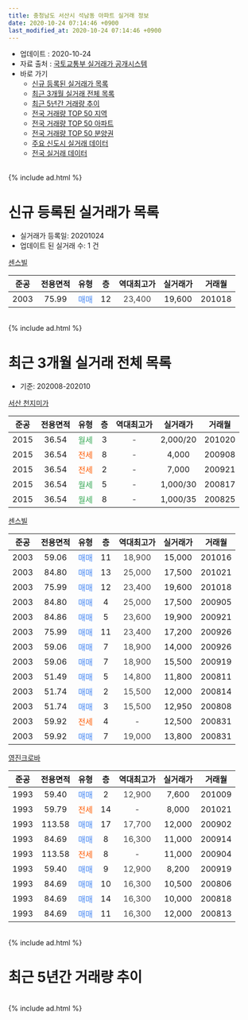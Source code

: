 ```yaml
---
title: 충청남도 서산시 석남동 아파트 실거래 정보
date: 2020-10-24 07:14:46 +0900
last_modified_at: 2020-10-24 07:14:46 +0900
---
```


* 업데이트 : 2020-10-24
* 자료 출처 : [국토교통부 실거래가 공개시스템](http://rt.molit.go.kr)
* 바로 가기
    * [신규 등록된 실거래가 목록](#신규-등록된-실거래가-목록)
    * [최근 3개월 실거래 전체 목록](#최근-3개월-실거래-전체-목록)
    * [최근 5년간 거래량 추이](#최근-5년간-거래량-추이)
    * [전국 거래량 TOP 50 지역](https://inasie.github.io/apt-trade-info/최근-3개월-전국에서-가장-거래가-많이-발생한-지역)
    * [전국 거래량 TOP 50 아파트](https://inasie.github.io/apt-trade-info/최근-3개월-전국에서-가장-거래가-많이-발생한-아파트)
    * [전국 거래량 TOP 50 분양권](https://inasie.github.io/apt-trade-info/최근-3개월-전국에서-가장-거래가-많이-발생한-분양권)
    * [주요 신도시 실거래 데이터](https://inasie.github.io/apt-trade-info/주요-신도시)
    * [전국 실거래 데이터](https://inasie.github.io/apt-trade-info/전국)
<br>
{% include ad.html %}
<br>

# 신규 등록된 실거래가 목록
* 실거래가 등록일: 20201024
* 업데이트 된 실거래 수: 1 건


[센스빌](https://search.naver.com/search.naver?query=%EC%B6%A9%EC%B2%AD%EB%82%A8%EB%8F%84+%EC%84%9C%EC%82%B0%EC%8B%9C+%EC%84%9D%EB%82%A8%EB%8F%99+%EC%84%BC%EC%8A%A4%EB%B9%8C)

|준공|전용면적|유형|층|역대최고가|실거래가|거래월|
|:---:|:---:|:---:|:---:|:---:|:---:|:---:|
|2003|75.99|<span style="color:#4285f3">매매</span>|12|<span style="color:#444444">23,400</span>|19,600|201018|


<br>
{% include ad.html %}
<br>

# 최근 3개월 실거래 전체 목록
* 기준: 202008-202010


[서산 천지미가](https://search.naver.com/search.naver?query=%EC%B6%A9%EC%B2%AD%EB%82%A8%EB%8F%84+%EC%84%9C%EC%82%B0%EC%8B%9C+%EC%84%9D%EB%82%A8%EB%8F%99+%EC%84%9C%EC%82%B0+%EC%B2%9C%EC%A7%80%EB%AF%B8%EA%B0%80)

|준공|전용면적|유형|층|역대최고가|실거래가|거래월|
|:---:|:---:|:---:|:---:|:---:|:---:|:---:|
|2015|36.54|<span style="color:#34a853">월세</span>|3|<span style="color:#444444">-</span>|2,000/20|201020|
|2015|36.54|<span style="color:#ff5a00">전세</span>|8|<span style="color:#444444">-</span>|4,000|200908|
|2015|36.54|<span style="color:#ff5a00">전세</span>|2|<span style="color:#444444">-</span>|7,000|200921|
|2015|36.54|<span style="color:#34a853">월세</span>|5|<span style="color:#444444">-</span>|1,000/30|200817|
|2015|36.54|<span style="color:#34a853">월세</span>|8|<span style="color:#444444">-</span>|1,000/35|200825|

[센스빌](https://search.naver.com/search.naver?query=%EC%B6%A9%EC%B2%AD%EB%82%A8%EB%8F%84+%EC%84%9C%EC%82%B0%EC%8B%9C+%EC%84%9D%EB%82%A8%EB%8F%99+%EC%84%BC%EC%8A%A4%EB%B9%8C)

|준공|전용면적|유형|층|역대최고가|실거래가|거래월|
|:---:|:---:|:---:|:---:|:---:|:---:|:---:|
|2003|59.06|<span style="color:#4285f3">매매</span>|11|<span style="color:#444444">18,900</span>|15,000|201016|
|2003|84.80|<span style="color:#4285f3">매매</span>|13|<span style="color:#444444">25,000</span>|17,500|201021|
|2003|75.99|<span style="color:#4285f3">매매</span>|12|<span style="color:#444444">23,400</span>|19,600|201018|
|2003|84.80|<span style="color:#4285f3">매매</span>|4|<span style="color:#444444">25,000</span>|17,500|200905|
|2003|84.86|<span style="color:#4285f3">매매</span>|5|<span style="color:#444444">23,600</span>|19,900|200921|
|2003|75.99|<span style="color:#4285f3">매매</span>|11|<span style="color:#444444">23,400</span>|17,200|200926|
|2003|59.06|<span style="color:#4285f3">매매</span>|7|<span style="color:#444444">18,900</span>|14,000|200926|
|2003|59.06|<span style="color:#4285f3">매매</span>|7|<span style="color:#444444">18,900</span>|15,500|200919|
|2003|51.49|<span style="color:#4285f3">매매</span>|5|<span style="color:#444444">14,800</span>|11,800|200811|
|2003|51.74|<span style="color:#4285f3">매매</span>|2|<span style="color:#444444">15,500</span>|12,000|200814|
|2003|51.74|<span style="color:#4285f3">매매</span>|3|<span style="color:#444444">15,500</span>|12,950|200808|
|2003|59.92|<span style="color:#ff5a00">전세</span>|4|<span style="color:#444444">-</span>|12,500|200831|
|2003|59.92|<span style="color:#4285f3">매매</span>|7|<span style="color:#444444">19,000</span>|13,800|200831|

[영진크로바](https://search.naver.com/search.naver?query=%EC%B6%A9%EC%B2%AD%EB%82%A8%EB%8F%84+%EC%84%9C%EC%82%B0%EC%8B%9C+%EC%84%9D%EB%82%A8%EB%8F%99+%EC%98%81%EC%A7%84%ED%81%AC%EB%A1%9C%EB%B0%94)

|준공|전용면적|유형|층|역대최고가|실거래가|거래월|
|:---:|:---:|:---:|:---:|:---:|:---:|:---:|
|1993|59.40|<span style="color:#4285f3">매매</span>|2|<span style="color:#444444">12,900</span>|7,600|201009|
|1993|59.79|<span style="color:#ff5a00">전세</span>|14|<span style="color:#444444">-</span>|8,000|201021|
|1993|113.58|<span style="color:#4285f3">매매</span>|17|<span style="color:#444444">17,700</span>|12,000|200902|
|1993|84.69|<span style="color:#4285f3">매매</span>|8|<span style="color:#444444">16,300</span>|11,000|200914|
|1993|113.58|<span style="color:#ff5a00">전세</span>|8|<span style="color:#444444">-</span>|11,000|200904|
|1993|59.40|<span style="color:#4285f3">매매</span>|9|<span style="color:#444444">12,900</span>|8,200|200919|
|1993|84.69|<span style="color:#4285f3">매매</span>|10|<span style="color:#444444">16,300</span>|10,500|200806|
|1993|84.69|<span style="color:#4285f3">매매</span>|14|<span style="color:#444444">16,300</span>|10,000|200818|
|1993|84.69|<span style="color:#4285f3">매매</span>|11|<span style="color:#444444">16,300</span>|12,000|200813|


<br>
{% include ad.html %}
<br>

# 최근 5년간 거래량 추이


<div style="width:100%;">
    <canvas id="deal_progress" height="200"></canvas>
</div>

<script>
new Chart(document.getElementById("deal_progress"), {
    type: 'line',
    data: {
        labels: ['201510','201511','201512','201601','201602','201603','201604','201605','201606','201607','201608','201609','201610','201611','201612','201701','201702','201703','201704','201705','201706','201707','201708','201709','201710','201711','201712','201801','201802','201803','201804','201805','201806','201807','201808','201809','201810','201811','201812','201901','201902','201903','201904','201905','201906','201907','201908','201909','201910','201911','201912','202001','202002','202003','202004','202005','202006','202007','202008','202009','202010'],
        datasets: [{
            label: '매매',
            pointRadius: 1,
            data: [20, 22, 12, 21, 9, 6, 9, 11, 15, 13, 9, 13, 12, 11, 10, 5, 15, 12, 5, 11, 15, 11, 8, 9, 6, 5, 4, 9, 5, 8, 13, 14, 8, 4, 3, 3, 10, 7, 3, 6, 8, 9, 8, 8, 10, 8, 9, 5, 4, 6, 8, 3, 8, 6, 4, 5, 10, 15, 7, 8, 4],
            borderColor: "rgba(255, 201, 14, 1)",
            backgroundColor: "rgba(255, 201, 14, 0.5)",
            fill: false,
            lineTension: 0
        },{
            label: '전월세',
            pointRadius: 1,
            data: [5, 8, 6, 15, 6, 2, 10, 7, 6, 5, 4, 6, 5, 5, 4, 9, 2, 10, 3, 5, 5, 5, 2, 3, 8, 4, 1, 4, 4, 5, 5, 5, 3, 3, 5, 2, 3, 8, 4, 12, 8, 7, 11, 6, 5, 3, 8, 5, 4, 3, 5, 4, 5, 6, 3, 5, 9, 4, 3, 3, 2],
            borderColor: "rgba(0, 141, 185, 1)",
            backgroundColor: "rgba(0, 141, 185, 0.5)",
            fill: false,
            lineTension: 0
        }
        ]
    },
    options: {
        responsive: true,
        title: {
            display: false
        },
        tooltips: {
            mode: 'index',
            intersect: false
        },
        hover: {
            mode: 'nearest',
            intersect: true
        },
        scales: {
            xAxes: [{
                display: true,
                scaleLabel: {
                    display: true,
                    labelString: '년/월'
                }
            }],
            yAxes: [{
                display: true,
                ticks: {
                    suggestedMin: 0,
                },
                scaleLabel: {
                    display: true,
                    labelString: '실거래 수'
                }
            }]
        }
    }
});

</script>


<br>
{% include ad.html %}
<br>

